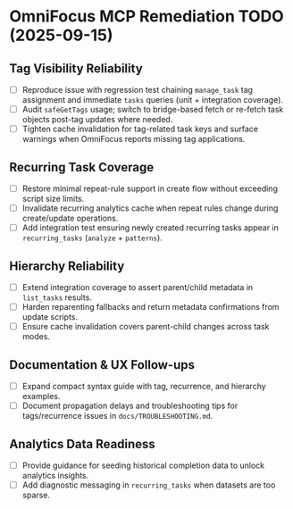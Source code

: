 # OmniFocus MCP Remediation TODO (2025-09-15)

## Tag Visibility Reliability
- [ ] Reproduce issue with regression test chaining `manage_task` tag assignment and immediate `tasks` queries (unit + integration coverage).
- [ ] Audit `safeGetTags` usage; switch to bridge-based fetch or re-fetch task objects post-tag updates where needed.
- [ ] Tighten cache invalidation for tag-related task keys and surface warnings when OmniFocus reports missing tag applications.

## Recurring Task Coverage
- [ ] Restore minimal repeat-rule support in create flow without exceeding script size limits.
- [ ] Invalidate recurring analytics cache when repeat rules change during create/update operations.
- [ ] Add integration test ensuring newly created recurring tasks appear in `recurring_tasks` (`analyze` + `patterns`).

## Hierarchy Reliability
- [ ] Extend integration coverage to assert parent/child metadata in `list_tasks` results.
- [ ] Harden reparenting fallbacks and return metadata confirmations from update scripts.
- [ ] Ensure cache invalidation covers parent-child changes across task modes.

## Documentation & UX Follow-ups
- [ ] Expand compact syntax guide with tag, recurrence, and hierarchy examples.
- [ ] Document propagation delays and troubleshooting tips for tags/recurrence issues in `docs/TROUBLESHOOTING.md`.

## Analytics Data Readiness
- [ ] Provide guidance for seeding historical completion data to unlock analytics insights.
- [ ] Add diagnostic messaging in `recurring_tasks` when datasets are too sparse.
